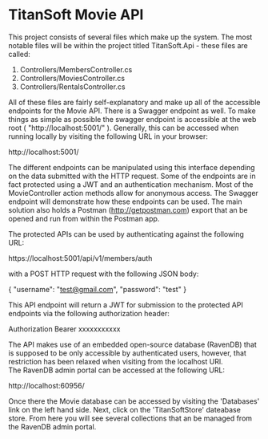 # TitanSoft Movie API


This project consists of several files which make up the system.  The most notable files will be within the 
project titled TitanSoft.Api - these files are called:

1. Controllers/MembersController.cs
2. Controllers/MoviesController.cs
3. Controllers/RentalsController.cs

All of these files are fairly self-explanatory and make up all of the accessible endpoints for the Movie API.
There is a Swagger endpoint as well.  To make things as simple as possible the swagger endpoint is accessible
at the web root ( "http://localhost:5001/" ). Generally, this can be accessed when running locally by visiting the following URL
in your browser:

http://localhost:5001/

The different endpoints can be manipulated using this interface depending on the data submitted with the HTTP
request. Some of the endpoints are in fact protected using a JWT and an authentication mechanism. Most of the
MovieController action methods allow for anonymous access. The Swagger endpoint will demonstrate how these 
endpoints can be used. The main solution also holds a Postman (http://getpostman.com) export that an be opened
and run from within the Postman app.

The protected APIs can be used by authenticating against the following URL:

https://localhost:5001/api/v1/members/auth

with a POST HTTP request with the following JSON body:

{
    "username": "test@gmail.com",
    "password": "test"
}

This API endpoint will return a JWT for submission to the protected API endpoints via the following authorization 
header:

Authorization Bearer xxxxxxxxxxx


The API makes use of an embedded open-source database (RavenDB) that is supposed to be only accessible by 
authenticated users, however, that restriction has been relaxed when visiting from the localhost URl.  
The RavenDB admin portal can be accessed at the following URL:

http://localhost:60956/

Once there the Movie database can be accessed by visiting the 'Databases' link on the left hand side. Next,
click on the 'TitanSoftStore' dateabase store.  From here you will see several collections that an be managed
from the RavenDB admin portal.

 
 